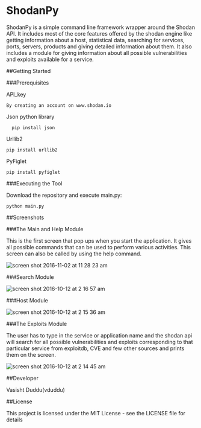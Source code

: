# ShodanPy
ShodanPy is a simple command line framework wrapper around the Shodan API. It includes most of the core features offered by the shodan engine like getting information about a host, statistical data, searching for services, ports, servers, products and giving detailed information about them. It also includes a module for giving information about all possible vulnerabilities and exploits available for a service.

##Getting Started

###Prerequisites

API_key

    By creating an account on www.shodan.io

Json python library
      
      pip install json

Urllib2
  
    pip install urllib2

PyFiglet
  
    pip install pyfiglet

###Executing the Tool

Download the repository and execute main.py:

    python main.py

##Screenshots

###The Main and Help Module

This is the first screen that pop ups when you start the application. It gives all possible commands that can be used to perform various activities. This screen can also be called by using the help command.

![screen shot 2016-11-02 at 11 28 23 am](https://cloud.githubusercontent.com/assets/20644368/19918230/8cdd3fb0-a0ef-11e6-88c3-5c5571408938.png)


###Search Module

![screen shot 2016-10-12 at 2 16 57 am](https://cloud.githubusercontent.com/assets/20644368/19289083/a4356662-9026-11e6-8995-406ecdf5b3c8.png)


###Host Module

![screen shot 2016-10-12 at 2 15 36 am](https://cloud.githubusercontent.com/assets/20644368/19289047/77a2e1f6-9026-11e6-90f8-47c49467a672.png)


###The Exploits Module

The user has to type in the service or application name and the shodan api will search for all possible vulnerabilities and exploits corresponding to that particular service from exploitdb, CVE and few other sources and prints them on the screen.

![screen shot 2016-10-12 at 2 14 45 am](https://cloud.githubusercontent.com/assets/20644368/19289020/5a654958-9026-11e6-9b95-37d8ead8cc74.png)



##Developer

Vasisht Duddu(vduddu)

##License

This project is licensed under the MIT License - see the LICENSE file for details
